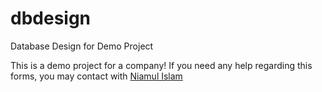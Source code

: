 # dbdesign
Database Design for Demo Project

This is a demo project for a company! If you need any help regarding this forms, you may contact with <a href="http://niamulislam.com">Niamul Islam</a>
